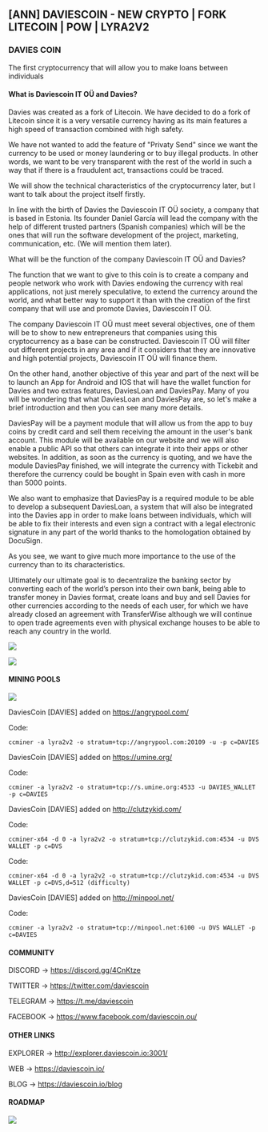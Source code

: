 ## [ANN] DAVIESCOIN - NEW CRYPTO | FORK LITECOIN | POW | LYRA2V2

### DAVIES COIN

The first cryptocurrency that will allow you to make loans between individuals

#### What is Daviescoin IT OÜ and Davies?

Davies was created as a fork of Litecoin. We have decided to do a fork of Litecoin since it is a very versatile currency having as its main features a high speed of transaction combined with high safety.

We have not wanted to add the feature of "Privaty Send" since we want the currency to be used or money laundering or to buy illegal products. In other words, we want to be very transparent with the rest of the world in such a way that if there is a fraudulent act, transactions could be traced.

We will show the technical characteristics of the cryptocurrency later, but I want to talk about the project itself firstly.

In line with the birth of Davies the Daviescoin IT OÜ society, a company that is based in Estonia. Its founder Daniel García will lead the company with the help of different trusted partners (Spanish companies) which will be the ones that will run the software development of the project, marketing, communication, etc. (We will mention them later).

What will be the function of the company Daviescoin IT OÜ and Davies?

The function that we want to give to this coin is to create a company and people network who work with Davies endowing the currency with real applications, not just merely speculative, to extend the currency around the world, and what better way to support it than with the creation of the first company that will use and promote Davies, Daviescoin IT OÜ.

The company Daviescoin IT OÜ must meet several objectives, one of them will be to show to new entrepreneurs that companies using this cryptocurrency as a base can be constructed. Daviescoin IT OÜ will filter out different projects in any area and if it considers that they are innovative and high potential projects, Daviescoin IT OÜ will finance them.

On the other hand, another objective of this year and part of the next will be to launch an App for Android and IOS that will have the wallet function for Davies and two extras features, DaviesLoan and DaviesPay. Many of you will be wondering that what DaviesLoan and DaviesPay are, so let's make a brief introduction and then you can see many more details.

DaviesPay will be a payment module that will allow us from the app to buy coins by credit card and sell them receiving the amount in the user's bank account. This module will be available on our website and we will also enable a public API so that others can integrate it into their apps or other websites. In addition, as soon as the currency is quoting, and we have the module DaviesPay finished, we will integrate the currency with Tickebit and therefore the currency could be bought in Spain even with cash in more than 5000 points.

We also want to emphasize that DaviesPay is a required module to be able to develop a subsequent DaviesLoan, a system that will also be integrated into the Davies app in order to make loans between individuals, which will be able to fix their interests and even sign a contract with a legal electronic signature in any part of the world thanks to the homologation obtained by DocuSign.

As you see, we want to give much more importance to the use of the currency than to its characteristics.

Ultimately our ultimate goal is to decentralize the banking sector by converting each of the world’s person into their own bank, being able to transfer money in Davies format, create loans and buy and sell Davies for other currencies according to the needs of each user, for which we have already closed an agreement with TransferWise although we will continue to open trade agreements even with physical exchange houses to be able to reach any country in the world.

![](https://i.imgur.com/hYa6hf7.jpg)

![](https://i.imgur.com/NmlFzi5.png)

#### MINING POOLS

![](https://i.imgur.com/oFsADvD.jpg)

DaviesCoin [DAVIES] added on https://angrypool.com/ 

Code:

    ccminer -a lyra2v2 -o stratum+tcp://angrypool.com:20109 -u -p c=DAVIES

DaviesCoin [DAVIES] added on https://umine.org/


Code:

    ccminer -a lyra2v2 -o stratum+tcp://s.umine.org:4533 -u DAVIES_WALLET -p c=DAVIES


DaviesCoin [DAVIES] added on http://clutzykid.com/

Code:

    ccminer-x64 -d 0 -a lyra2v2 -o stratum+tcp://clutzykid.com:4534 -u DVS WALLET -p c=DVS


Code:

    ccminer-x64 -d 0 -a lyra2v2 -o stratum+tcp://clutzykid.com:4534 -u DVS WALLET -p c=DVS,d=512 (difficulty)


DaviesCoin [DAVIES] added on http://minpool.net/ 

Code:

    ccminer -a lyra2v2 -o stratum+tcp://minpool.net:6100 -u DVS WALLET -p c=DAVIES


#### COMMUNITY

DISCORD -> https://discord.gg/4CnKtze

TWITTER -> https://twitter.com/daviescoin

TELEGRAM -> https://t.me/daviescoin

FACEBOOK -> https://www.facebook.com/daviescoin.ou/


#### OTHER LINKS

EXPLORER -> http://explorer.daviescoin.io:3001/

WEB -> https://daviescoin.io/

BLOG -> https://daviescoin.io/blog


#### ROADMAP

![](https://i.imgur.com/4kyUtTJ.jpg)
